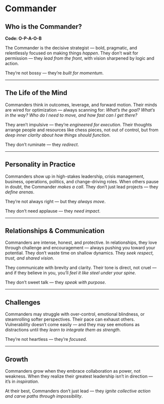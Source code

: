 # Commander
## Who is the Commander?
**Code: O-P-A-O-B**

The Commander is the decisive strategist — bold, pragmatic, and relentlessly focused on making things *happen*. They don’t wait for permission — they *lead from the front*, with vision sharpened by logic and action.

They’re not bossy — they’re *built for momentum*.

---

## The Life of the Mind

Commanders think in outcomes, leverage, and forward motion. Their minds are wired for optimization — always scanning for: *What’s the goal? What’s in the way? Who do I need to move, and how fast can I get there?*

They aren’t impulsive — they’re *engineered for execution*. Their thoughts arrange people and resources like chess pieces, not out of control, but from *deep inner clarity about how things should function*.

They don’t ruminate — they *redirect*.

---

## Personality in Practice

Commanders show up in high-stakes leadership, crisis management, business, operations, politics, and change-driving roles. When others pause in doubt, the Commander *makes a call*. They don’t just lead projects — they *define arenas*.

They’re not always right — but they *always move*.

They don’t need applause — they *need impact*.

---

## Relationships & Communication

Commanders are intense, honest, and protective. In relationships, they love through challenge and encouragement — always pushing you toward your potential. They don’t waste time on shallow dynamics. They *seek respect, trust, and shared vision*.

They communicate with brevity and clarity. Their tone is direct, not cruel — and if they believe in you, you’ll *feel it like steel under your spine*.

They don’t sweet talk — they *speak with purpose*.

---

## Challenges

Commanders may struggle with over-control, emotional blindness, or steamrolling softer perspectives. Their pace can exhaust others. Vulnerability doesn’t come easily — and they may see emotions as distractions until they *learn to integrate them as strength*.

They’re not heartless — they’re *focused*.

---

## Growth

Commanders grow when they embrace collaboration as power, not weakness. When they realize their greatest leadership isn’t in direction — it’s in *inspiration*.

At their best, Commanders don’t just lead — they *ignite collective action and carve paths through impossibility*.
